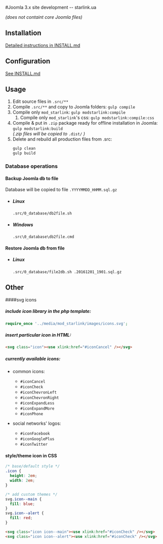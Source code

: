 #Joomla 3.x site development -- starlink.ua

*(does not containt core Joomla files)*

## Installation

[Detailed instructions in INSTALL.md](https://github.com/maoizm/site-joomla/blob/develop/INSTALL.md "Installation instructions")

## Configuration

[See INSTALL.md](https://github.com/maoizm/site-joomla/blob/develop/INSTALL.md "Configuration instructions")


## Usage

1. Edit source files in `.src/**`
2. Compile `.src/**` and copy to Joomla folders: `gulp compile`
3. Compile only `mod_starlink`:  `gulp modstarlink:compile`
    1. Compile only `mod_starlink`'s css:  `gulp modstarlink:compile:css`
4. Compile & put in `.zip` package ready for offline installation in Joomla: `gulp modstarlink:build`  
   *(.zip files will be copied to* `.dist/` *)*
5. Delete and rebuild all production files from .src:
   ````bash
   gulp clean
   gulp build
   ````
   
   
### Database operations

#### Backup Joomla db to file 

Database will be copied to file `.YYYYMMDD_HHMM.sql.gz`

 - ##### Linux
   `.src/0_database/db2file.sh`
 
 - ##### Windows 
   `.src\0_database\db2file.cmd`

#### Restore Joomla db from file 

 - ##### Linux
   `.src/0_database/file2db.sh .20161201_1901.sql.gz`

## Other

####svg icons

##### include icon library in the php template:
 
```php
require_once '../media/mod_starlink/images/icons.svg';
```
  
##### insert particular icon in HTML: 

```html
<svg class="icon"><use xlink:href="#iconCancel" /></svg>
```
  
##### currently available icons:

- common icons:
  - `#iconCancel`
  - `#iconCheck`
  - `#iconChevronLeft`
  - `#iconChevronRight`
  - `#iconExpandLess`
  - `#iconExpandMore`
  - `#iconPhone`

- social networks' logos:
  - `#iconFacebook`
  - `#iconGooglePlus`
  - `#iconTwitter`


#### style/theme icon in CSS 
      
```css
/* base/default style */
.icon { 
  height: 2em; 
  width: 2em; 
}

/* add custom themes */
svg.icon--main {
  fill: blue;
}
svg.icon--alert {
  fill: red;
}
```

```html
<svg class="icon icon--main"><use xlink:href="#iconCheck" /></svg>
<svg class="icon icon--alert"><use xlink:href="#iconCheck" /></svg>